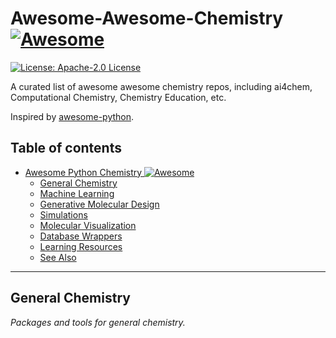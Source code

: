 # Awesome-Awesome-Chemistry [![Awesome](https://cdn.rawgit.com/sindresorhus/awesome/d7305f38d29fed78fa85652e3a63e154dd8e8829/media/badge.svg)](https://github.com/sindresorhus/awesome)
[![License: Apache-2.0 License](https://img.shields.io/badge/License-CC%20BY%204.0-lightgrey.svg)]([https://creativecommons.org/licenses/by/4.0/](https://github.com/YuzeHao2023/Awesome-Awesome-Chemistry?tab=Apache-2.0-1-ov-file))

A curated list of awesome awesome chemistry repos, including ai4chem, Computational Chemistry, Chemistry Education, etc.

Inspired by [awesome-python](https://awesome-python.com).

## Table of contents

- [Awesome Python Chemistry ![Awesome](https://github.com/sindresorhus/awesome)](#awesome-python-chemistry-)
  - [General Chemistry](#general-chemistry)
  - [Machine Learning](#machine-learning)
  - [Generative Molecular Design](#generative-molecular-design)
  - [Simulations](#simulations)
  - [Molecular Visualization](#molecular-visualization)
  - [Database Wrappers](#database-wrappers)
  - [Learning Resources](#learning-resources)
  - [See Also](#see-also)

---

## General Chemistry

*Packages and tools for general chemistry.*
